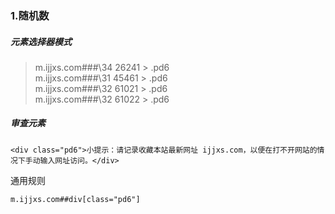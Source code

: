 ### 1.随机数
##### 元素选择器模式
> m.ijjxs.com###\34 26241 > .pd6   
> m.ijjxs.com###\31 45461 > .pd6   
> m.ijjxs.com###\32 61021 > .pd6   
> m.ijjxs.com###\32 61022 > .pd6   
##### 审查元素
```
<div class="pd6">小提示：请记录收藏本站最新网址 ijjxs.com，以便在打不开网站的情况下手动输入网址访问。</div>
```

通用规则
```
m.ijjxs.com##div[class="pd6"]
```

